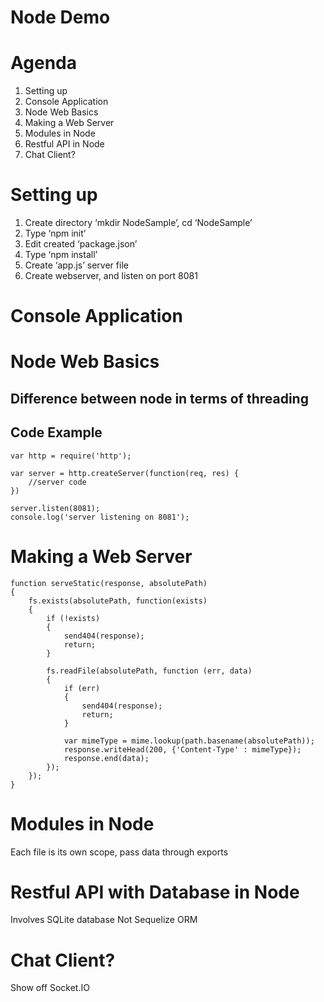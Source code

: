 Node Demo
=========

# Agenda

1. Setting up
1. Console Application
1. Node Web Basics
2. Making a Web Server
3. Modules in Node
4. Restful API in Node
5. Chat Client?

# Setting up

1. Create directory ‘mkdir NodeSample’, cd ‘NodeSample’
2. Type ‘npm init’
3. Edit created ‘package.json’
4. Type ‘npm install’
5. Create ‘app.js’ server file
6. Create webserver, and listen on port 8081

# Console Application



# Node Web Basics

## Difference between node in terms of threading



## Code Example
	var http = require('http'); 

	var server = http.createServer(function(req, res) {
		//server code
	})

	server.listen(8081);
	console.log('server listening on 8081');
	

# Making a Web Server

	function serveStatic(response, absolutePath)
	{
		fs.exists(absolutePath, function(exists)
		{
			if (!exists)
			{
				send404(response);
				return;
			}
				
			fs.readFile(absolutePath, function (err, data)
			{
				if (err) 
				{
					send404(response);
					return;
				}
				
				var mimeType = mime.lookup(path.basename(absolutePath));
				response.writeHead(200, {'Content-Type' : mimeType});
				response.end(data);
			});
		});
	}

# Modules in Node

Each file is its own scope, pass data through exports

# Restful API with Database in Node

Involves SQLite database
Not Sequelize ORM

# Chat Client?

Show off Socket.IO
